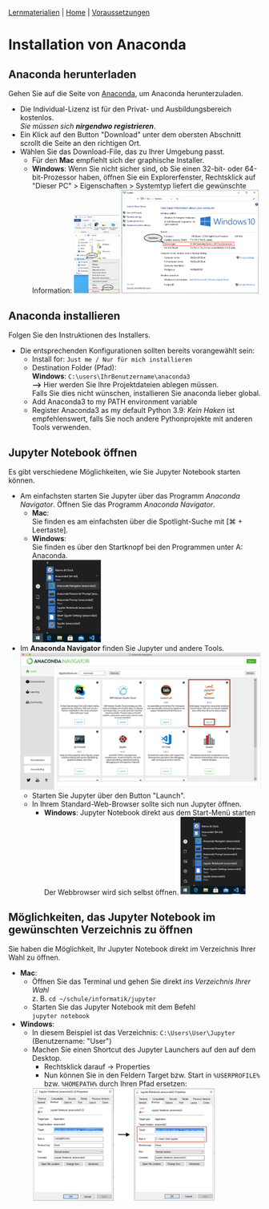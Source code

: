 [Lernmaterialien](./kurs.md) | [Home](./index.md) | [Voraussetzungen](./voraussetzungen.md)

# Installation von Anaconda

## Anaconda herunterladen

Gehen Sie auf die Seite von [Anaconda](https://www.anaconda.com/products/individual), um Anaconda herunterzuladen.

* Die Individual-Lizenz ist für den Privat- und Ausbildungsbereich kostenlos.  
  *Sie müssen sich **nirgendwo registrieren***.
* Ein Klick auf den Button "Download" unter dem obersten Abschnitt scrollt die Seite an den richtigen Ort.
* Wählen Sie das Download-File, das zu Ihrer Umgebung passt.
  * Für den **Mac** empfiehlt sich der graphische Installer.
  * **Windows**: Wenn Sie nicht sicher sind, ob Sie einen 32-bit- oder 64-bit-Prozessor haben, öffnen Sie ein Explorerfenster, Rechtsklick auf  
  "Dieser PC" > Eigenschaften > Systemtyp liefert die gewünschte Information:
  <img src="assets/images/contextmenue.png" alt="pfad" width="20%"/> <img src="assets/images/systeminfo.png" alt="pfad" width="60%"/>

## Anaconda installieren

Folgen Sie den Instruktionen des Installers.  

* Die entsprechenden Konfigurationen sollten bereits vorangewählt sein:
  * Install for: `Just me / Nur für mich installieren`
  * Destination Folder (Pfad):  
    **Windows**: `C:\users\IhrBenutzername\anaconda3`  
    **-->** Hier werden Sie Ihre Projektdateien ablegen müssen.  
    Falls Sie dies nicht wünschen, installieren Sie anaconda lieber global.
  * Add Anaconda3 to my PATH environment variable
  * Register Anaconda3 as my default Python 3.9: *Kein Haken* ist empfehlenswert, falls Sie noch andere Pythonprojekte mit anderen Tools verwenden.

## Jupyter Notebook öffnen

Es gibt verschiedene Möglichkeiten, wie Sie Jupyter Notebook starten können.

* Am einfachsten starten Sie Jupyter über das Programm *Anaconda Navigator*.
  Öffnen Sie das Programm *Anaconda Navigator*.
  * **Mac**:  
    Sie finden es am einfachsten über die Spotlight-Suche mit [⌘ + Leertaste].
  * **Windows**:  
    Sie finden es über den Startknopf bei den Programmen unter A: Anaconda.  
    <img src="assets/images/launch-navigator.png" alt="launch-navigator" width="30%"/>
* Im **Anaconda Navigator** finden Sie Jupyter und andere Tools.  
  <img src="assets/images/anaconda-navigator.png" alt="anaconda-navigator"/>
  * Starten Sie Jupyter über den Button "Launch".
  * In Ihrem Standard-Web-Browser sollte sich nun Jupyter öffnen.
    * **Windows**: Jupyter Notebook direkt aus dem Start-Menü starten  
      Der Webbrowser wird sich selbst öffnen.
      <img src="assets/images/launch-jupyter.png" alt="launch-jupyter" width="30%"/>

## Möglichkeiten, das Jupyter Notebook im gewünschten Verzeichnis zu öffnen

Sie haben die Möglichkeit, Ihr Jupyter Notebook direkt im Verzeichnis Ihrer Wahl zu öffnen.

* **Mac**:
  * Öffnen Sie das Terminal und gehen Sie direkt *ins Verzeichnis Ihrer Wahl*  
    z. B. `cd ~/schule/informatik/jupyter`
  * Starten Sie das Jupyter Notebook mit dem Befehl  
    `jupyter notebook`
* **Windows**:
  * In diesem Beispiel ist das Verzeichnis: `C:\Users\User\Jupyter`  
    (Benutzername: "User")
  * Machen Sie einen Shortcut des Jupyter Launchers auf den auf dem Desktop.
    * Rechtsklick darauf -> Properties
    * Nun können Sie in den Feldern Target bzw. Start in `%USERPROFILE%` bzw. `%HOMEPATH%` durch Ihren Pfad ersetzen:  
    <img src="assets/images/installation-path.png" alt="pfad" width="80%"/>
